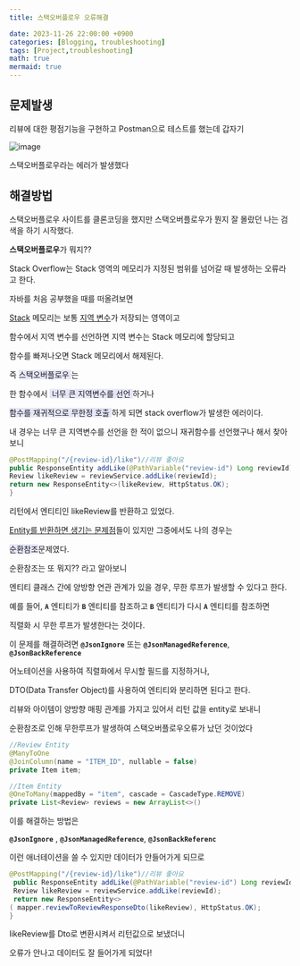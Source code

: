 ```yaml
---
title: 스택오버플로우 오류해결

date: 2023-11-26 22:00:00 +0900
categories: [Blogging, troubleshooting]
tags: [Project,troubleshooting]
math: true
mermaid: true
---
```



## 문제발생

리뷰에 대한 평점기능을 구현하고 Postman으로 테스트를 했는데 갑자기

![image](https://github.com/ararp1006/Algorithm/assets/130068083/67ca1409-87bc-4c65-87b4-de4fcefe3ad6)

스택오버플로우라는 에러가 발생했다

## 해결방법

스택오버플로우 사이트를 클론코딩을 했지만 스택오버플로우가 뭔지 잘 몰랐던 나는 검색을 하기 시작했다.

**스택오버플로우**가 뭐지??

Stack Overflow는 Stack 영역의 메모리가 지정된 범위를 넘어갈 때 발생하는 오류라고 한다.

자바를 처음 공부했을 때를 떠올려보면

[Stack](https://www.notion.so/Stack-6e9ff67269ba4cdabdb888a2639a0c18?pvs=21) 메모리는 보통 [지역 변수](https://www.notion.so/7ba18a8206854fd5aafa03d28b1f6e21?pvs=21)가 저장되는 영역이고

함수에서 지역 변수를 선언하면 지역 변수는 Stack 메모리에 할당되고 

함수를 빠져나오면 Stack 메모리에서 해제된다.

즉 <span style = 'background-color: #E6E6FA'> 스택오버플로우 </span> 는

한 함수에서 <span style = 'background-color: #E6E6FA'> 너무 큰 지역변수를 선언 </span> 하거나

<span style = 'background-color: #E6E6FA'> 함수를 재귀적으로 무한정 호출 </span> 하게 되면 stack overflow가 발생한 에러이다.

내 경우는 너무 큰 지역변수를 선언을 한 적이 없으니 재귀함수를 선언했구나 해서 찾아보니

```java
@PostMapping("/{review-id}/like")//리뷰 좋아요
public ResponseEntity addLike(@PathVariable("review-id") Long reviewId) {
Review likeReview = reviewService.addLike(reviewId);
return new ResponseEntity<>(likeReview, HttpStatus.OK);
} 
```

리턴에서 엔티티인 likeReview를 반환하고 있었다.

[Entity를 반환하면 생기는 문제점](https://www.notion.so/Entity-d4b1525c3fea450290627cf779f07648?pvs=21)들이 있지만 그중에서도 나의 경우는

<span style = 'background-color: #E6E6FA'>순환참조</span>문제였다.

순환참조는 또 뭐지?? 라고 알아보니

엔티티 클래스 간에 양방향 연관 관계가 있을 경우, 무한 루프가 발생할 수 있다고 한다.

예를 들어, **`A`** 엔티티가 **`B`** 엔티티를 참조하고 **`B`** 엔티티가 다시 **`A`** 엔티티를 참조하면 

직렬화 시 무한 루프가 발생한다는 것이다.

이 문제를 해결하려면 **`@JsonIgnore`** 또는 **`@JsonManagedReference`**, **`@JsonBackReference`**

어노테이션을 사용하여 직렬화에서 무시할 필드를 지정하거나, 

DTO(Data Transfer Object)를 사용하여 엔티티와 분리하면 된다고 한다.

리뷰와 아이템이 양방향 매핑 관계를 가지고 있어서 리턴 값을 entity로 보내니

순환참조로 인해 무한루프가 발생하여 스택오버플로우오류가 났던 것이었다

```java
//Review Entity
@ManyToOne
@JoinColumn(name = "ITEM_ID", nullable = false)
private Item item;
```

```java
//Item Entity
@OneToMany(mappedBy = "item", cascade = CascadeType.REMOVE)
private List<Review> reviews = new ArrayList<>()
```

이를 해결하는 방법은 

**`@JsonIgnore`** , **`@JsonManagedReference`**, **`@JsonBackReferenc`**

이런 애너테이션을 쓸 수 있지만 데이터가 안들어가게 되므로

```java
@PostMapping("/{review-id}/like")//리뷰 좋아요
 public ResponseEntity addLike(@PathVariable("review-id") Long reviewId) {
 Review likeReview = reviewService.addLike(reviewId);
 return new ResponseEntity<>
( mapper.reviewToReviewResponseDto(likeReview), HttpStatus.OK); 
}
```

likeReview를 Dto로 변환시켜서 리턴값으로 보냈더니 

오류가 안나고 데이터도 잘 들어가게 되었다!





